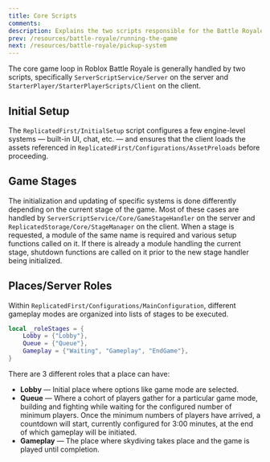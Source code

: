 ```yaml
---
title: Core Scripts
comments:
description: Explains the two scripts responsible for the Battle Royale gameplay loop.
prev: /resources/battle-royale/running-the-game
next: /resources/battle-royale/pickup-system
---
```


The core game loop in Roblox Battle Royale is generally handled by two scripts, specifically `ServerScriptService/Server` on the server and `StarterPlayer/StarterPlayerScripts/Client` on the client.

## Initial Setup

The `ReplicatedFirst/InitialSetup` script configures a few engine-level systems — built-in UI, chat, etc. — and ensures that the client loads the assets referenced in `ReplicatedFirst/Configurations/AssetPreloads` before proceeding.

## Game Stages

The initialization and updating of specific systems is done differently depending on the current stage of the game. Most of these cases are handled by `ServerScriptService/Core/GameStageHandler` on the server and `ReplicatedStorage/Core/StageManager` on the client. When a stage is requested, a module of the same name is required and various setup functions called on it. If there is already a module handling the current stage, shutdown functions are called on it prior to the new stage handler being initialized.

## Places/Server Roles

Within `ReplicatedFirst/Configurations/MainConfiguration`, different gameplay modes are organized into lists of stages to be executed.

```lua
local _roleStages = {
	Lobby = {"Lobby"},
	Queue = {"Queue"},
	Gameplay = {"Waiting", "Gameplay", "EndGame"},
}
```

There are 3 different roles that a place can have:

- **Lobby** — Initial place where options like game mode are selected.
- **Queue** — Where a cohort of players gather for a particular game mode, building and fighting while waiting for the configured number of minimum players. Once the minimum numbers of players have arrived, a countdown will start, currently configured for 3:00 minutes, at the end of which gameplay will be initiated.
- **Gameplay** — The place where skydiving takes place and the game is played until completion.
